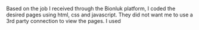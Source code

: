 Based on the job I received through the Bionluk platform, I coded the desired pages using html, css and javascript. They did not want me to use a 3rd party connection to view the pages. I used <template> to display the pages dynamically.
